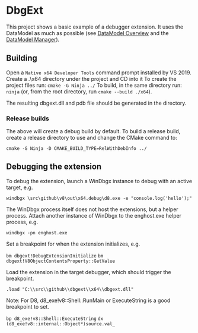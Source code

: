 # DbgExt
This project shows a basic example of a debugger extension. It uses the DataModel
as much as possible (see [DataModel Overview] and the [DataModel Manager]).

## Building

Open a `Native x64 Developer Tools` command prompt installed by VS 2019.
Create a .\x64 directory under the project and CD into it
To create the project files run: `cmake -G Ninja ../`
To build, in the same directory run: `ninja`
(or, from the root directory, run `cmake --build ./x64`).

The resulting dbgext.dll and pdb file should be generated in the directory.

### Release builds

The above will create a debug build by default. To build a release build, create
a release directory to use and change the CMake command to:

`cmake -G Ninja -D CMAKE_BUILD_TYPE=RelWithDebInfo ../`

## Debugging the extension

To debug the extension, launch a WinDbgx instance to debug with an active target, e.g.

`windbgx \src\github\v8\out\x64.debug\d8.exe -e "console.log('hello');"`

The WinDbgx process itself does not host the extensions, but a helper process.
Attach another instance of WinDbgx to the enghost.exe helper process, e.g.

`windbgx -pn enghost.exe`

Set a breakpoint for when the extension initializes, e.g.

`bm dbgext!DebugExtensionInitialize`
`bm dbgext!V8ObjectContentsProperty::GetValue`

Load the extension in the target debugger, which should trigger the breakpoint.

`.load "C:\\src\\github\\dbgext\\x64\\dbgext.dll"`

Note: For D8, d8_exe!v8::Shell::RunMain or ExecuteString is a good breakpoint to set.

`bp d8_exe!v8::Shell::ExecuteString`
`dx (d8_exe!v8::internal::Object*)source.val_`

[DataModel Overview]: https://github.com/Microsoft/WinDbg-Libraries/tree/master/DbgModelCppLib
[DataModel Manager]: https://docs.microsoft.com/en-us/windows-hardware/drivers/debugger/data-model-cpp-objects#-the-data-model-manager
